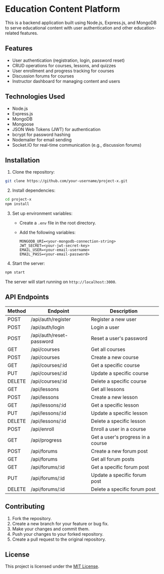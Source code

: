 # Education Content Platform

This is a backend application built using Node.js, Express.js, and MongoDB to serve educational content with user authentication and other education-related features.

## Features

- User authentication (registration, login, password reset)
- CRUD operations for courses, lessons, and quizzes
- User enrollment and progress tracking for courses
- Discussion forums for courses
- Instructor dashboard for managing content and users

## Technologies Used

- Node.js
- Express.js
- MongoDB
- Mongoose
- JSON Web Tokens (JWT) for authentication
- bcrypt for password hashing
- Nodemailer for email sending
- Socket.IO for real-time communication (e.g., discussion forums)

## Installation

1. Clone the repository:

```bash
git clone https://github.com/your-username/project-x.git
```

2. Install dependencies:

```bash
cd project-x
npm install
```

3. Set up environment variables:

   - Create a `.env` file in the root directory.
   - Add the following variables:

     ```
     MONGODB_URI=<your-mongodb-connection-string>
     JWT_SECRET=<your-jwt-secret-key>
     EMAIL_USER=<your-email-username>
     EMAIL_PASS=<your-email-password>
     ```

4. Start the server:

```bash
npm start
```

The server will start running on `http://localhost:3000`.

## API Endpoints

| Method | Endpoint                | Description                                 |
|--------|-------------------------|---------------------------------------------|
| POST   | /api/auth/register      | Register a new user                        |
| POST   | /api/auth/login         | Login a user                               |
| POST   | /api/auth/reset-password| Reset a user's password                    |
| GET    | /api/courses            | Get all courses                            |
| POST   | /api/courses            | Create a new course                        |
| GET    | /api/courses/:id        | Get a specific course                      |
| PUT    | /api/courses/:id        | Update a specific course                   |
| DELETE | /api/courses/:id        | Delete a specific course                   |
| GET    | /api/lessons            | Get all lessons                            |
| POST   | /api/lessons            | Create a new lesson                        |
| GET    | /api/lessons/:id        | Get a specific lesson                      |
| PUT    | /api/lessons/:id        | Update a specific lesson                   |
| DELETE | /api/lessons/:id        | Delete a specific lesson                   |
| POST   | /api/enroll             | Enroll a user in a course                  |
| GET    | /api/progress           | Get a user's progress in a course          |
| POST   | /api/forums             | Create a new forum post                    |
| GET    | /api/forums             | Get all forum posts                        |
| GET    | /api/forums/:id         | Get a specific forum post                  |
| PUT    | /api/forums/:id         | Update a specific forum post               |
| DELETE | /api/forums/:id         | Delete a specific forum post               |

## Contributing

1. Fork the repository.
2. Create a new branch for your feature or bug fix.
3. Make your changes and commit them.
4. Push your changes to your forked repository.
5. Create a pull request to the original repository.

## License

This project is licensed under the [MIT License](LICENSE).
